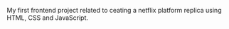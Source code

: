 My first frontend project related to ceating a netflix platform replica using HTML, CSS and JavaScript.